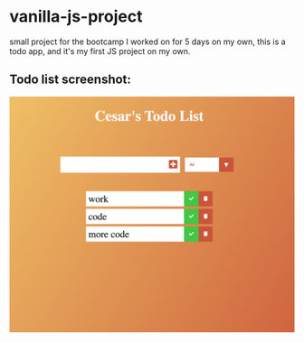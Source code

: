 # vanilla-js-project

small project for the bootcamp I worked on for 5 days on my own, this is a todo app, and it's my first JS project on my own.

<h2>Todo list screenshot:</h2>
<img src="Todo-list-app.png">

